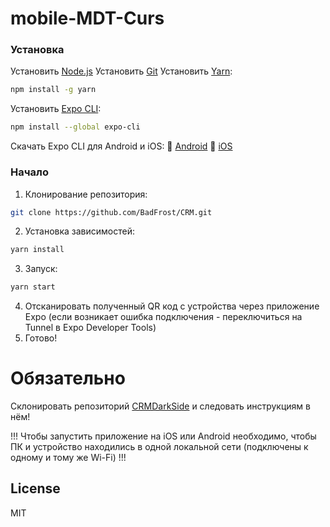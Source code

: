 # mobile-MDT-Curs

### Установка
Установить [Node.js](https://nodejs.org/ru/)
Установить [Git](https://git-scm.com/)
Установить [Yarn](https://yarnpkg.com/getting-started/install#global-install):
```sh
npm install -g yarn
```
Установить [Expo CLI](https://expo.io/learn):
```sh
npm install --global expo-cli
```
Скачать Expo CLI для Android и iOS:
🤖 [Android](https://play.google.com/store/apps/details?id=host.exp.exponent)
🍎 [iOS](https://apps.apple.com/ru/app/expo-client/id982107779)

### Начало
1. Клонирование репозитория:
```sh
git clone https://github.com/BadFrost/CRM.git
```
2. Установка зависимостей:
```sh
yarn install
```
3. Запуск:
```sh
yarn start
```
4. Отсканировать полученный QR код с устройства через приложение Expo (если возникает ошибка подключения - переключиться на Tunnel в Expo Developer Tools)
5. Готово!

# Обязательно
Склонировать репозиторий [CRMDarkSide](https://github.com/BadFrost/CRMDarkSide) и следовать инструкциям в нём!

!!! Чтобы запустить приложение на iOS или Android необходимо, чтобы ПК и устройство находились в одной локальной сети (подключены к одному и тому же Wi-Fi) !!!

License
----

MIT